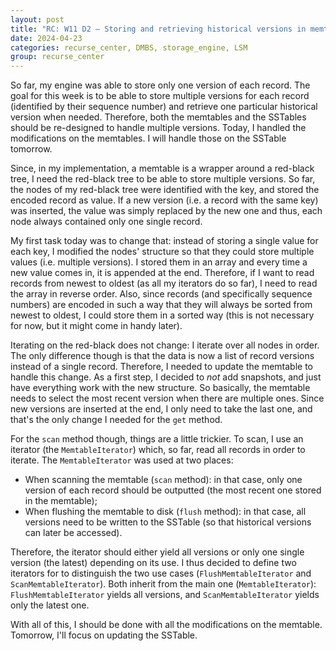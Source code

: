 ```yaml
---
layout: post
title: "RC: W11 D2 — Storing and retrieving historical versions in memtables"
date: 2024-04-23
categories: recurse_center, DMBS, storage_engine, LSM
group: recurse_center
---
```


So far, my engine was able to store only one version of each record.
The goal for this week is to be able to store multiple versions for each record (identified by their sequence number)
and retrieve one particular historical version when needed.
Therefore, both the memtables and the SSTables should be re-designed to handle multiple versions.
Today, I handled the modifications on the memtables. I will handle those on the SSTable tomorrow.

Since, in my implementation, a memtable is a wrapper around a red-black tree, I need the red-black tree to be able to
store multiple versions.
So far, the nodes of my red-black tree were identified with the key, and stored the encoded record as value.
If a new version (i.e. a record with the same key) was inserted, the value was simply replaced by the new one and thus,
each node always contained only one single record.

My first task today was to change that: instead of storing a single value for each key, I modified the nodes' structure
so that they could store multiple values (i.e. multiple versions).
I stored them in an array and every time a new value comes in, it is appended at the end.
Therefore, if I want to read records from newest to oldest (as all my iterators do so far), I need to read the array in
reverse order. Also, since records (and specifically sequence numbers) are encoded in such a way that they will always
be sorted from newest to oldest, I could store them in a sorted way (this is not necessary for now, but it might come in
handy later).

Iterating on the red-black does not change: I iterate over all nodes in order.
The only difference though is that the data is now a list of record versions instead of a single record.
Therefore, I needed to update the memtable to handle this change.
As a first step, I decided to _not_ add snapshots, and just have everything work with the new structure.
So basically, the memtable needs to select the most recent version when there are multiple ones.
Since new versions are inserted at the end, I only need to take the last one, and that's the only change I needed for
the `get` method.

For the `scan` method though, things are a little trickier.
To scan, I use an iterator (the `MemtableIterator`) which, so far, read all records in order to iterate.
The `MemtableIterator` was used at two places:

- When scanning the memtable (`scan` method): in that case, only one version of each record should be outputted (the
  most recent one stored in the memtable);
- When flushing the memtable to disk (`flush` method): in that case, all versions need to be written to the SSTable (so
  that historical versions can later be accessed).

Therefore, the iterator should either yield all versions or only one single version (the latest) depending on its use.
I thus decided to define two iterators for to distinguish the two use cases (`FlushMemtableIterator`
and `ScanMemtableIterator`).
Both inherit from the main one (`MemtableIterator`): `FlushMemtableIterator` yields all versions,
and `ScanMemtableIterator` yields only the latest one.

With all of this, I should be done with all the modifications on the memtable.
Tomorrow, I'll focus on updating the SSTable.
